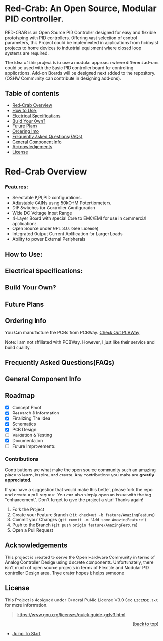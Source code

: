 # Red-Crab: An Open Source, Modular PID controller.
RED-CRAB is an Open Source PID Controller designed for easy and flexible prototyping with PID controllers.
Offering vast selection of control parameters, this Project could be implemented in applications from hobbyist projects to home devices to industrial equipment where closed loop systems are required.

The idea of this project is to use a modular approach where different ad-ons could be used with the Basic PID controller board for controlling applications. Add-on Boards will be designed next added to the repository.
(OSHW Community can contribute in designing add-ons).

## Table of contents
* [Red-Crab Overview](https://github.com/aitesam961/Red-Crab/blob/main/README.md#red-crab-overview)
* [How to Use:](https://github.com/aitesam961/Red-Crab/blob/main/README.md#how-to-use)
* [Electrical Specifications](https://github.com/aitesam961/Red-Crab/blob/main/README.md#electrical-specifications)
* [Build Your Own?](https://github.com/aitesam961/Red-Crab/blob/main/README.md#build-your-own)
* [Future Plans](https://github.com/aitesam961/Red-Crab/blob/main/README.md#future-plans)
* [Ordering Info](https://github.com/aitesam961/Red-Crab/blob/main/README.md#ordering-info)
* [Frequently Asked Questions(FAQs)](https://github.com/aitesam961/Red-Crab/blob/main/README.md#frequently-asked-questionsfaqs)
* [General Component Info](https://github.com/aitesam961/Red-Crab/blob/main/README.md#general-component-info)
* [Acknowledgements](https://github.com/aitesam961/Red-Crab/blob/main/README.md#acknowledgements)
* [License](https://github.com/aitesam961/Red-Crab/blob/main/README.md#license)

# Red-Crab Overview
### Features:
* Selectable P,PI,PID configurations.
* Adjustable GAINs using 50kOHM Potentiometers.
* DIP Switches for Controller Configuration
* Wide DC Voltage Input Range 
* 4-Layer Board with special Care to EMC/EMI for use in commercial applications.
* Open Source under GPL 3.0. (See License)
* Integrated Output Current Aplification for Larger Loads
* Ability to power External Peripherals

## How to Use:
## Electrical Specifications:

## Build Your Own?
## Future Plans
## Ordering Info
You Can manufacture the PCBs from PCBWay.
[Check Out PCBWay](https://www.pcbway.com/setinvite.aspx?inviteid=440401)

Note: I am not affiliated with PCBWay. However, I just like their service and build quality.

## Frequently Asked Questions(FAQs)
## General Component Info

## Roadmap

* [x] Concept Proof
* [x] Research & Information
* [x] Finalizing The Idea
* [x] Schematics
* [x] PCB Design
* [ ] Validation & Testing
* [x] Documentation
* [ ] Future Improvements

### Contributions

Contributions are what make the open source community such an amazing place to learn, inspire, and create. Any contributions you make are **greatly appreciated**.

If you have a suggestion that would make this better, please fork the repo and create a pull request. You can also simply open an issue with the tag "enhancement".
Don't forget to give the project a star! Thanks again!

1. Fork the Project
2. Create your Feature Branch (`git checkout -b feature/AmazingFeature`)
3. Commit your Changes (`git commit -m 'Add some AmazingFeature'`)
4. Push to the Branch (`git push origin feature/AmazingFeature`)
5. Open a Pull Request

## Acknowledgements
This project is created to serve the Open Hardware Community in terms of Analog Controller Design using discrete components. Unfortunately, there isn't much of open source projects in terms of Flexible and Modular PID controller Design area.
Thye crater hopes it helps someone

## License
This Project is designed under General Public License V3.0 See `LICENSE.txt` for more information.
> https://www.gnu.org/licenses/quick-guide-gplv3.html

<p align="right">(<a href="#top">back to top</a>)</p>



* [Jump To Start](https://github.com/maitesam/OpenADSP/blob/main/README.md#Description)


